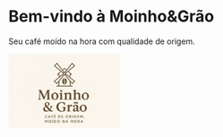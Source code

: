 <!DOCTYPE html>
<html lang="pt-br">
<head>
  <meta charset="UTF-8">
  <title>Moinho&Grão</title>
</head>
<body>
  <h1>Bem-vindo à Moinho&Grão</h1>
  <p>Seu café moído na hora com qualidade de origem.</p>
  <img src="LogoClaro.png" alt="Logo Moinho&Grão" width="200">
</body>
</html>
